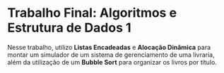 # Trabalho Final: Algoritmos e Estrutura de Dados 1

Nesse trabalho, utilizo **Listas Encadeadas** e **Alocação Dinâmica** para montar um simulador de um sistema de gerenciamento de uma livraria, 
além da utilização de um **Bubble Sort** para organizar os livros por título.
